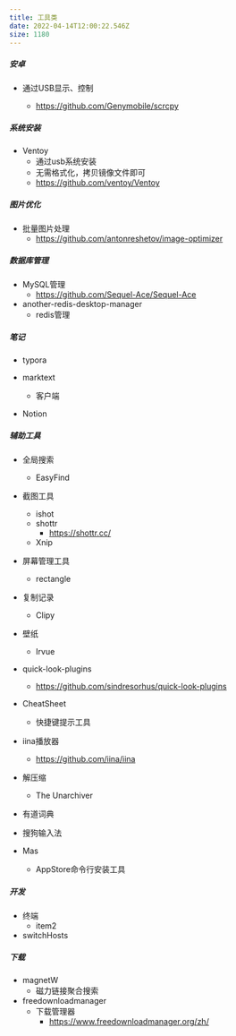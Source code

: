 ```yaml
---
title: 工具类
date: 2022-04-14T12:00:22.546Z
size: 1180
---
```

##### 安卓

- 通过USB显示、控制

  - https://github.com/Genymobile/scrcpy



##### 系统安装

- Ventoy
  - 通过usb系统安装
  - 无需格式化，拷贝镜像文件即可
  - https://github.com/ventoy/Ventoy



##### 图片优化

- 批量图片处理
  - https://github.com/antonreshetov/image-optimizer



##### 数据库管理

- MySQL管理
  - https://github.com/Sequel-Ace/Sequel-Ace
- another-redis-desktop-manager
  - redis管理



##### 笔记

- typora
- marktext
  - 客户端

- Notion



##### 辅助工具

- 全局搜索
  - EasyFind
- 截图工具
  - ishot
  - shottr
    - https://shottr.cc/
  - Xnip
- 屏幕管理工具
  - rectangle
- 复制记录
  - Clipy
- 壁纸
  - Irvue
- quick-look-plugins
  - https://github.com/sindresorhus/quick-look-plugins
- CheatSheet
  - 快捷键提示工具

- iina播放器
  - https://github.com/iina/iina
- 解压缩
  - The Unarchiver
- 有道词典
- 搜狗输入法
- Mas
  - AppStore命令行安装工具



##### 开发

- 终端
  - item2
- switchHosts



##### 下载

- magnetW
  - 磁力链接聚合搜索
- freedownloadmanager
  - 下载管理器
    - https://www.freedownloadmanager.org/zh/


